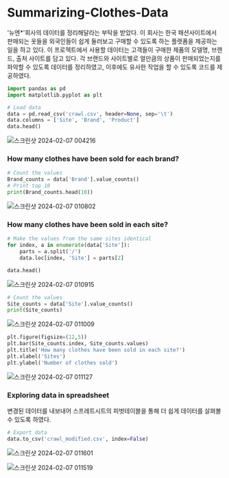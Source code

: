 # Summarizing-Clothes-Data
'뉴엔*'회사의 데이터를 정리해달라는 부탁을 받았다. 이 회사는 한국 패션사이트에서 판매되는 옷들을 외국인들이 쉽게 둘러보고 구매할 수 있도록 하는 플랫폼을 제공하는 일을 하고 있다. 이 프로젝트에서 사용할 데이터는 고객들이 구매한 제품의 모델명, 브랜드, 출처 사이트를 담고 있다. 각 브랜드와 사이트별로 얼만큼의 상품이 판매되었는지를 파악할 수 있도록 데이터를 정리하였고, 이후에도 유사한 작업을 할 수 있도록 코드를 제공하였다.


```python
import pandas as pd
import matplotlib.pyplot as plt
```
```python
# Load data
data = pd.read_csv('crawl.csv', header=None, sep='\t')
data.columns = ['Site', 'Brand', 'Product']
data.head()
```
![스크린샷 2024-02-07 004216](https://github.com/pmonj9841/Summarizing-Clothes-Data/assets/61530808/30c7a21b-af44-4736-92b0-c2f0274f57be)


### How many clothes have been sold for each brand?
```python
# Count the values
Brand_counts = data['Brand'].value_counts()
# Print top 10
print(Brand_counts.head(10))
```
![스크린샷 2024-02-07 010802](https://github.com/pmonj9841/Summarizing-Clothes-Data/assets/61530808/05c82a50-2461-485f-a5f4-1f3e9dd63dbd)


### How many clothes have been sold in each site?
```python
# Make the values from the same sites identical
for index, a in enumerate(data['Site']):
    parts = a.split('/')
    data.loc[index, 'Site'] = parts[2]

data.head()
```
![스크린샷 2024-02-07 010915](https://github.com/pmonj9841/Summarizing-Clothes-Data/assets/61530808/5bc91a29-0544-4338-9d43-73751d1236b1)

```python
# Count the values
Site_counts = data['Site'].value_counts()
print(Site_counts)
```
![스크린샷 2024-02-07 011009](https://github.com/pmonj9841/Summarizing-Clothes-Data/assets/61530808/1abde97f-6acb-418e-850b-f6c1549c901b)

```python
plt.figure(figsize=(12,5))
plt.bar(Site_counts.index, Site_counts.values)
plt.title('How many clothes have been sold in each site?')
plt.xlabel('Sites')
plt.ylabel('Number of clothes sold')
```
![스크린샷 2024-02-07 011127](https://github.com/pmonj9841/Summarizing-Clothes-Data/assets/61530808/f66f18a8-ac60-4e20-900a-7ecfed10e673)


### Exploring data in spreadsheet
변경된 데이터를 내보내어 스프레트시트의 피벗테이블을 통해 더 쉽게 데이터를 살펴볼 수 있도록 하였다.

```python
# Export data
data.to_csv('crawl_modified.csv', index=False)
```
![스크린샷 2024-02-07 011601](https://github.com/pmonj9841/Summarizing-Clothes-Data/assets/61530808/f3c4da47-5452-4e92-9d15-d86b8374a636)

![스크린샷 2024-02-07 011519](https://github.com/pmonj9841/Summarizing-Clothes-Data/assets/61530808/89eb657c-6431-4d55-bf1e-b24bea02a22d)

